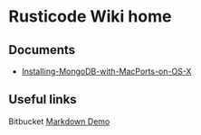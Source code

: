 
# Rusticode Wiki home

## Documents

 - [Installing-MongoDB-with-MacPorts-on-OS-X](Installing-MongoDB-with-MacPorts-on-OS-X.md)

## Useful links 

Bitbucket [Markdown Demo](https://bitbucket.org/tutorials/markdowndemo/)


